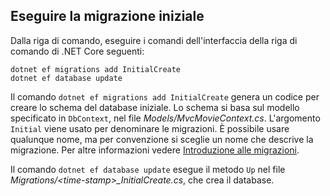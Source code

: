 <a name="cli"></a>
## <a name="perform-initial-migration"></a>Eseguire la migrazione iniziale

Dalla riga di comando, eseguire i comandi dell'interfaccia della riga di comando di .NET Core seguenti:

```console
dotnet ef migrations add InitialCreate
dotnet ef database update
```

Il comando `dotnet ef migrations add InitialCreate` genera un codice per creare lo schema del database iniziale. Lo schema si basa sul modello specificato in `DbContext`, nel file *Models/MvcMovieContext.cs*. L'argomento `Initial` viene usato per denominare le migrazioni. È possibile usare qualunque nome, ma per convenzione si sceglie un nome che descrive la migrazione. Per altre informazioni vedere [Introduzione alle migrazioni](xref:data/ef-mvc/migrations#introduction-to-migrations).

Il comando `dotnet ef database update` esegue il metodo `Up` nel file *Migrations/\<time-stamp>_InitialCreate.cs*, che crea il database.
